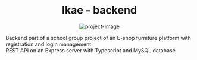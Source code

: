 <h1 align="center" id="title">Ikae - backend</h1>

<p align="center"><img src="https://socialify.git.ci/rh-el/Ikae-backend/image?font=Bitter&amp;language=1&amp;name=1&amp;owner=1&amp;pattern=Signal&amp;theme=Dark" alt="project-image"></p>

<p id="description">Backend part of a school group project of an E-shop furniture platform with registration and login management. <br>
REST API on an Express server with Typescript and MySQL database</p>

